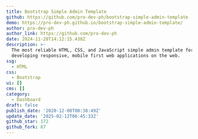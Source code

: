 ```yaml
---
title: Bootstrap Simple Admin Template
github: https://github.com/pro-dev-ph/bootstrap-simple-admin-template
demo: https://pro-dev-ph.github.io/bootstrap-simple-admin-template/
author: pro-dev-ph
author_link: https://github.com/pro-dev-ph
date: 2024-11-28T14:12:15.438Z
description: >-
  The most reliable HTML, CSS, and JavaScript simple admin template for
  developing responsive, mobile first web applications on the web.
ssg:
  - HTML
css:
  - Bootstrap
ui: []
cms: []
category:
  - Dashboard
draft: false
publish_date: '2020-12-08T00:38:49Z'
update_date: '2025-02-12T06:45:33Z'
github_star: 172
github_fork: 87
---
```

